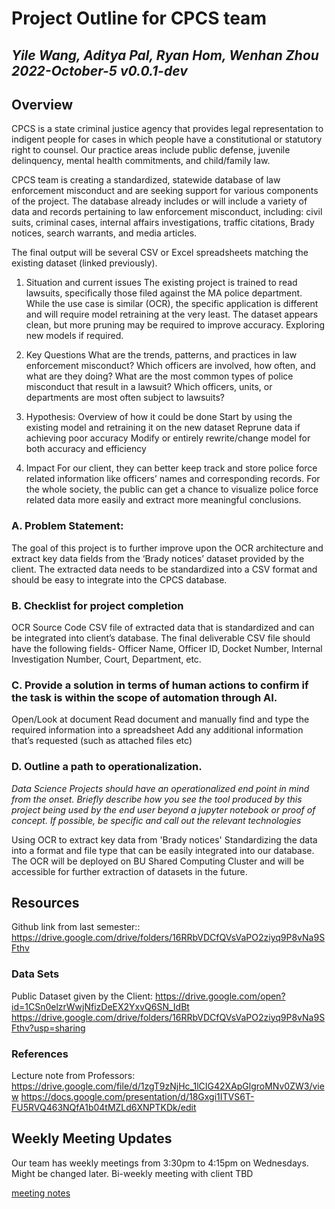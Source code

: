 # Project Outline for CPCS team

## _Yile Wang,  Aditya Pal, Ryan Hom, Wenhan Zhou  2022-October-5 v0.0.1-dev_

## Overview

CPCS is a state criminal justice agency that provides legal representation to indigent people for cases in which people have a constitutional or statutory right to counsel.  Our practice areas include public defense, juvenile delinquency, mental health commitments, and child/family law.

CPCS team is creating a standardized, statewide database of law enforcement misconduct and are seeking support for various components of the project.  The database already includes or will include a variety of data and records pertaining to law enforcement misconduct, including: civil suits, criminal cases, internal affairs investigations, traffic citations, Brady notices, search warrants, and media articles.

The final output will be several CSV or Excel spreadsheets matching the existing dataset (linked previously). 

1. Situation and current issues
	The existing project is trained to read lawsuits, specifically those filed against the MA police department. While the use case is similar (OCR), the specific application is different and will require model retraining at the very least. The dataset appears clean, but more pruning may be required to improve accuracy. Exploring new models if required.
2. Key Questions
What are the trends, patterns, and practices in law enforcement misconduct?
Which officers are involved, how often, and what are they doing?
What are the most common types of police misconduct that result in a lawsuit?
Which officers, units, or departments are most often subject to lawsuits?

3. Hypothesis: Overview of how it could be done
	Start by using the existing model and retraining it on the new dataset
	Reprune data if achieving poor accuracy
	Modify or entirely rewrite/change model for both accuracy and efficiency
4. Impact
For our client, they can better keep track and store police force related information like officers’ names and corresponding records. For the whole society, the public can get a chance to visualize police force related data more easily and extract more meaningful conclusions.


### A. Problem Statement: 

The goal of this project is to further improve upon the OCR architecture and extract key data fields from the ‘Brady notices’ dataset provided by the client. The extracted data needs to be standardized into a CSV format and should be easy to integrate into the CPCS database.


### B. Checklist for project completion


OCR Source Code
CSV file of extracted data that is standardized and can be integrated into client’s database.
The final deliverable CSV file should have the following fields-
Officer Name, Officer ID, Docket Number, Internal Investigation Number, Court, Department, etc.


### C. Provide a solution in terms of human actions to confirm if the task is within the scope of automation through AI. 


Open/Look at document
Read document and manually find and type the required information into a spreadsheet
Add any additional information that’s requested (such as attached files etc) 


### D. Outline a path to operationalization.

_Data Science Projects should have an operationalized end point in mind from the onset. Briefly describe how you see the tool
 produced by this project being used by the end user beyond a jupyter notebook or proof of concept. If possible, be specific and
 call out the relevant technologies_


Using OCR to extract key data from 'Brady notices' 
Standardizing the data into a format and file type that can be easily integrated into our database. 
The OCR will be deployed on BU Shared Computing Cluster and will be accessible for further extraction of datasets in the future.



## Resources

Github link from last semester:: https://drive.google.com/drive/folders/16RRbVDCfQVsVaPO2ziyq9P8vNa9SFthv


### Data Sets


Public Dataset given by the Client:
https://drive.google.com/open?id=1CSn0elzrWwjNfizDeEX2YxvQ6SN_IdBt
https://drive.google.com/drive/folders/16RRbVDCfQVsVaPO2ziyq9P8vNa9SFthv?usp=sharing



### References

Lecture note from Professors:
https://drive.google.com/file/d/1zgT9zNjHc_1lCIG42XApGlgroMNv0ZW3/view
https://docs.google.com/presentation/d/18Gxgi1ITVS6T-FU5RVQ463NQfA1b04tMZLd6XNPTKDk/edit



## Weekly Meeting Updates

Our team has weekly meetings from 3:30pm to 4:15pm on Wednesdays. Might be changed later.
Bi-weekly meeting with client TBD

[meeting notes](https://docs.google.com/document/d/1ccZFtlUd6iiBPOcO2sUgpn-_ya-qcng9ljRkd69B_1U/edit?pli=1)

